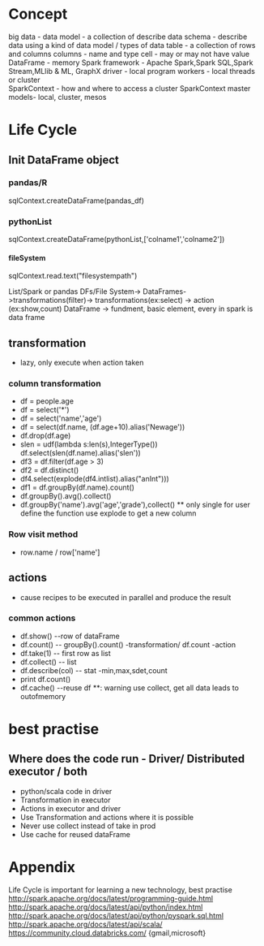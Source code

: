 # Concept
big data - 
data model - a collection of describe data
schema - describe data using a kind of data model / types of data
table - a collection of rows and columns
columns - name and type
cell -  may or may not have value
DataFrame - memory 
Spark framework - Apache Spark,Spark SQL,Spark Stream,MLlib & ML, GraphX
driver - local program
workers - local threads or cluster  
SparkContext - how and where to access a cluster
SparkContext master models- local, cluster, mesos
# Life Cycle
## Init DataFrame object
### pandas/R
sqlContext.createDataFrame(pandas_df)
### pythonList
sqlContext.createDataFrame(pythonList,['colname1','colname2'])
#### fileSystem
sqlContext.read.text("filesystempath")

List/Spark or pandas DFs/File System-> DataFrames->transformations(filter)-> transformations(ex:select) -> action (ex:show,count)
DataFrame -> fundment, basic element, every in spark is data frame
## transformation
* lazy, only execute when action taken
### column transformation
* df = people.age	
* df = select('*')
* df = select('name','age')
* df = select(df.name, (df.age+10).alias('Newage'))
* df.drop(df.age)
* slen = udf(lambda s:len(s),IntegerType())
  df.select(slen(df.name).alias('slen'))
* df3 = df.filter(df.age > 3)
* df2 = df.distinct()
* df4.select(explode(df4.intlist).alias("anInt")))
* df1 = df.groupBy(df.name).count()
* df.groupBy().avg().collect()
* df.groupBy('name').avg('age','grade'),collect()
** only single for user define the function
    use explode to get a new column
### Row visit method 
* row.name / row['name']

## actions
* cause recipes to be executed in parallel and produce the result
### common actions
* df.show() --row of dataFrame
* df.count() -- groupBy().count() -transformation/ df.count -action
* df.take(1) -- first row as list
* df.collect() -- list
* df.describe(col) -- stat -min,max,sdet,count
* print df.count()
* df.cache() --reuse df
**: warning use collect, get all data leads to outofmemory

# best practise
## Where does the code run - Driver/ Distributed executor / both
* python/scala code in driver
* Transformation in executor 
* Actions in executor and driver
* Use Transformation and actions where it is possible
* Never use collect instead of take in prod
* Use cache for reused dataFrame

# Appendix
Life Cycle is important for learning a new technology, best practise
<http://spark.apache.org/docs/latest/programming-guide.html>
<http://spark.apache.org/docs/latest/api/python/index.html>
<http://spark.apache.org/docs/latest/api/python/pyspark.sql.html>
<http://spark.apache.org/docs/latest/api/scala/>
<https://community.cloud.databricks.com/> 
{gmail,microsoft}